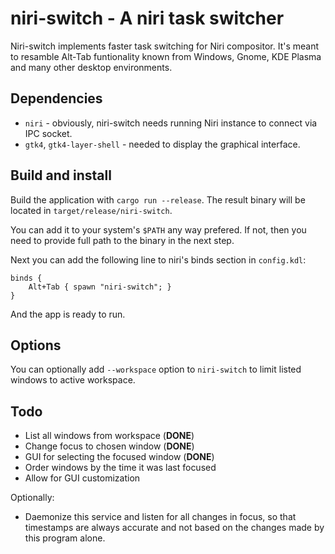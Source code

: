 # niri-switch - A niri task switcher

Niri-switch implements faster task switching for Niri compositor. It's meant to resamble Alt-Tab funtionality known from Windows, Gnome, KDE Plasma and many other desktop environments.

## Dependencies

* `niri` - obviously, niri-switch needs running Niri instance to connect via IPC socket.
* `gtk4`, `gtk4-layer-shell` - needed to display the graphical interface.

## Build and install

Build the application with `cargo run --release`.
The result binary will be located in `target/release/niri-switch`.

You can add it to your system's `$PATH` any way prefered. If not, then you need to provide full path to the binary in the next step.

Next you can add the following line to niri's binds section in `config.kdl`:
```
binds {
    Alt+Tab { spawn "niri-switch"; }
}
```

And the app is ready to run.

## Options

You can optionally add `--workspace` option to `niri-switch` to limit listed windows to active workspace.

## Todo

- List all windows from workspace (**DONE**)
- Change focus to chosen window (**DONE**)
- GUI for selecting the focused window (**DONE**)
- Order windows by the time it was last focused
- Allow for GUI customization

Optionally:
- Daemonize this service and listen for all changes in focus, so that timestamps are always accurate and not based on the changes made by this program alone.
